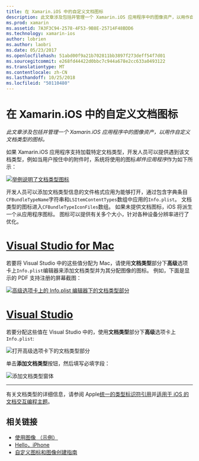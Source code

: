 ```yaml
---
title: 在 Xamarin.iOS 中的自定义文档图标
description: 此文章涉及包括并管理一个 Xamarin.iOS 应用程序中的图像资产，以用作自定义文档类型的图标。
ms.prod: xamarin
ms.assetid: 7A3F3C94-2578-4F53-9B8E-25714F48BDD6
ms.technology: xamarin-ios
author: lobrien
ms.author: laobri
ms.date: 05/23/2017
ms.openlocfilehash: 51abd00f9a21b702811bb3897f273deff54f7d01
ms.sourcegitcommit: e268fd44422d0bbc7c944a678e2cc633a0493122
ms.translationtype: MT
ms.contentlocale: zh-CN
ms.lasthandoff: 10/25/2018
ms.locfileid: "50110480"
---
```

# <a name="custom-document-icons-in-xamarinios"></a>在 Xamarin.iOS 中的自定义文档图标

_此文章涉及包括并管理一个 Xamarin.iOS 应用程序中的图像资产，以用作自定义文档类型的图标。_

如果 Xamarin.iOS 应用程序支持加载特定文档类型，开发人员可以提供遇到该文档类型，例如当用户按住中的附件时，系统将使用的图标*邮件应用程序*作为如下所示：

 [![](custom-document-types-images/17.png "举例说明了文档类型图标")](custom-document-types-images/17.png#lightbox)

开发人员可以添加文档类型信息的文件格式应用为能够打开，通过包含字典条目`CFBundleTypeName`字符串和`LSItemContentTypes`数组中应用的`Info.plist`。 文档类型的图标进入`CFBundleTypeIconFiles`数组。 如果未提供文档图标，iOS 将派生一个从应用程序图标。
图标可以提供有关多个大小，针对各种设备分辨率进行了优化。 

# <a name="visual-studio-for-mactabmacos"></a>[Visual Studio for Mac](#tab/macos)

若要将 Visual Studio 中的这些值分配为 Mac，请使用**文档类型**部分下**高级**选项卡上`Info.plist`编辑器来添加文档类型并为其分配图像的图标。 例如，下面是显示的 PDF 支持注册的屏幕截图：

 [![](custom-document-types-images/18.png "高级选项卡上的 Info.plist 编辑器下的文档类型部分")](custom-document-types-images/18.png#lightbox)
 
# <a name="visual-studiotabwindows"></a>[Visual Studio](#tab/windows)

若要分配这些值在 Visual Studio 中的，使用**文档类型**部分下**高级**选项卡上`Info.plist`:

 ![](custom-document-types-images/doc01w.png "打开高级选项卡下的文档类型部分")

单击**添加文档类型**按钮，然后填写必填字段：

![](custom-document-types-images/doc02w.png "添加文档类型窗体")

-----


有关文档类型的详细信息，请参阅 Apple[统一的类型标识符引用](http://developer.apple.com/library/ios/#documentation/Miscellaneous/Reference/UTIRef/Articles/System-DeclaredUniformTypeIdentifiers.html)并[适用于 iOS 的文档交互编程主题](http://developer.apple.com/library/ios/#documentation/FileManagement/Conceptual/DocumentInteraction_TopicsForIOS/Introduction/Introduction.html)。


## <a name="related-links"></a>相关链接

- [使用图像 （示例）](https://developer.xamarin.com/samples/WorkingWithImages/)
- [Hello，iPhone](~/ios/get-started/hello-ios/index.md)
- [自定义图标和图像创建指南](http://developer.apple.com/library/ios/#documentation/UserExperience/Conceptual/MobileHIG/IconsImages/IconsImages.html)
